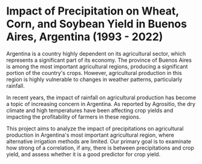 # Impact of Precipitation on Wheat, Corn, and Soybean Yield in Buenos Aires, Argentina (1993 - 2022)

Argentina is a country highly dependent on its agricultural sector, which represents a significant part of its economy. The province of Buenos Aires is among the most important agricultural regions, producing a significant portion of the country's crops. However, agricultural production in this region is highly vulnerable to changes in weather patterns, particularly rainfall.

In recent years, the impact of rainfall on agricultural production has become a topic of increasing concern in Argentina. As reported by Agrositio, the dry climate and high temperatures have been affecting crop yields and impacting the profitability of farmers in these regions.

This project aims to analyze the impact of precipitations on agricultural production in Argentina's most important agricultural region, where alternative irrigation methods are limited. Our primary goal is to examinate how strong of a correlation, if any, there is between precipitations and crop yield, and assess whether it is a good predictor for crop yield.
